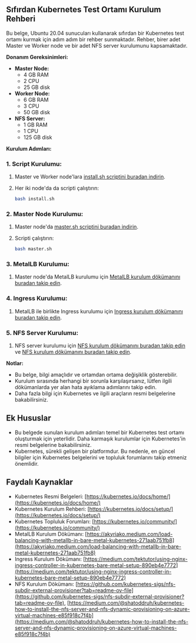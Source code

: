 ## Sıfırdan Kubernetes Test Ortamı Kurulum Rehberi

Bu belge, Ubuntu 20.04 sunucuları kullanarak sıfırdan bir Kubernetes test ortamı kurmak için adım adım bir rehber sunmaktadır. Rehber, birer adet Master ve Worker node ve bir adet NFS server kurulumunu kapsamaktadır.

**Donanım Gereksinimleri:**

- **Master Node:**
  - 4 GB RAM
  - 2 CPU
  - 25 GB disk
- **Worker Node:**
  - 6 GB RAM
  - 3 CPU
  - 50 GB disk
- **NFS Server:**
  - 1 GB RAM
  - 1 CPU
  - 125 GB disk

**Kurulum Adımları:**

### 1. Script Kurulumu:

1. Master ve Worker node'lara [install.sh scriptini buradan indirin](https://github.com/omerbsezer/Fast-Kubernetes/blob/main/create_real_cluster/install.sh).
2. Her iki node'da da scripti çalıştırın:

    ```bash
    bash install.sh
    ```

### 2. Master Node Kurulumu:

1. Master node'da [master.sh scriptini buradan indirin](https://github.com/omerbsezer/Fast-Kubernetes/blob/main/create_real_cluster/master.sh).
2. Scripti çalıştırın:

    ```bash
    bash master.sh
    ```

### 3. MetalLB Kurulumu:

1. Master node'da MetalLB kurulumu için [MetalLB kurulum dökümanını buradan takip edin](https://akyriako.medium.com/load-balancing-with-metallb-in-bare-metal-kubernetes-271aab751fb8).

### 4. Ingress Kurulumu:

1. MetalLB ile birlikte Ingress kurulumu için [Ingress kurulum dökümanını buradan takip edin](https://onurbolatoglu.medium.com/kubernetes-ingress-for-kubeadm-2fba18e9ba45).

### 5. NFS Server Kurulumu:

1. NFS server kurulumu için [NFS kurulum dökümanını buradan takip edin](https://github.com/kubernetes-sigs/nfs-subdir-external-provisioner?tab=readme-ov-file) ve [NFS kurulum dökümanını buradan takip edin](https://medium.com/@shatoddruh/kubernetes-how-to-install-the-nfs-server-and-nfs-dynamic-provisioning-on-azure-virtual-machines-e85f918c7f4b).

**Notlar:**

- Bu belge, bilgi amaçlıdır ve ortamdan ortama değişiklik gösterebilir.
- Kurulum sırasında herhangi bir sorunla karşılaşırsanız, lütfen ilgili dökümanlarda yer alan hata ayıklama adımlarını takip edin.
- Daha fazla bilgi için Kubernetes ve ilgili araçların resmi belgelerine bakabilirsiniz.

## Ek Hususlar

- Bu belgede sunulan kurulum adımları temel bir Kubernetes test ortamı oluşturmak için yeterlidir. Daha karmaşık kurulumlar için Kubernetes'in resmi belgelerine bakabilirsiniz.
- Kubernetes, sürekli gelişen bir platformdur. Bu nedenle, en güncel bilgiler için Kubernetes belgelerini ve topluluk forumlarını takip etmeniz önemlidir.

## Faydalı Kaynaklar

- Kubernetes Resmi Belgeleri: [https://kubernetes.io/docs/home/](https://kubernetes.io/docs/home/)
- Kubernetes Kurulum Rehberi: [https://kubernetes.io/docs/setup/](https://kubernetes.io/docs/setup/)
- Kubernetes Topluluk Forumları: [https://kubernetes.io/community/](https://kubernetes.io/community/)
- MetalLB Kurulum Dökümanı: [https://akyriako.medium.com/load-balancing-with-metallb-in-bare-metal-kubernetes-271aab751fb8](https://akyriako.medium.com/load-balancing-with-metallb-in-bare-metal-kubernetes-271aab751fb8)
- Ingress Kurulum Dökümanı: [https://medium.com/tektutor/using-nginx-ingress-controller-in-kubernetes-bare-metal-setup-890eb4e7772](https://medium.com/tektutor/using-nginx-ingress-controller-in-kubernetes-bare-metal-setup-890eb4e7772)
- NFS Kurulum Dökümanı: [https://github.com/kubernetes-sigs/nfs-subdir-external-provisioner?tab=readme-ov-file](https://github.com/kubernetes-sigs/nfs-subdir-external-provisioner?tab=readme-ov-file), [https://medium.com/@shatoddruh/kubernetes-how-to-install-the-nfs-server-and-nfs-dynamic-provisioning-on-azure-virtual-machines-e85f918c7f4b](https://medium.com/@shatoddruh/kubernetes-how-to-install-the-nfs-server-and-nfs-dynamic-provisioning-on-azure-virtual-machines-e85f918c7f4b)
